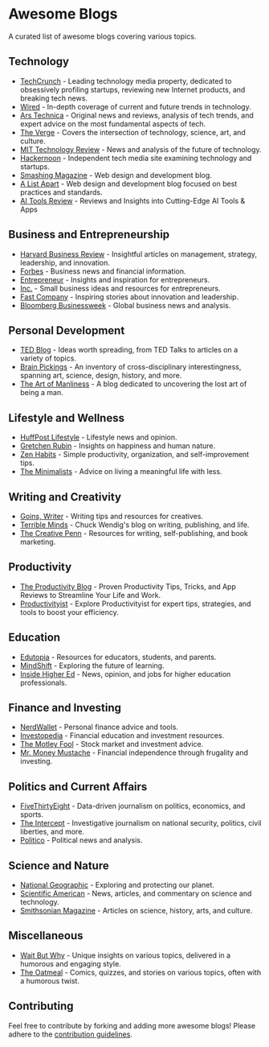 # Awesome Blogs

A curated list of awesome blogs covering various topics.

## Technology

- [TechCrunch](https://techcrunch.com/) - Leading technology media property, dedicated to obsessively profiling startups, reviewing new Internet products, and breaking tech news.
- [Wired](https://www.wired.com/) - In-depth coverage of current and future trends in technology.
- [Ars Technica](https://arstechnica.com/) - Original news and reviews, analysis of tech trends, and expert advice on the most fundamental aspects of tech.
- [The Verge](https://www.theverge.com/) - Covers the intersection of technology, science, art, and culture.
- [MIT Technology Review](https://www.technologyreview.com/) - News and analysis of the future of technology.
- [Hackernoon](https://hackernoon.com/) - Independent tech media site examining technology and startups.
- [Smashing Magazine](https://www.smashingmagazine.com/) - Web design and development blog.
- [A List Apart](https://alistapart.com/) - Web design and development blog focused on best practices and standards.
- [AI Tools Review](https://blog.altern.ai) - Reviews and Insights into Cutting-Edge AI Tools & Apps

## Business and Entrepreneurship

- [Harvard Business Review](https://hbr.org/) - Insightful articles on management, strategy, leadership, and innovation.
- [Forbes](https://www.forbes.com/) - Business news and financial information.
- [Entrepreneur](https://www.entrepreneur.com/) - Insights and inspiration for entrepreneurs.
- [Inc.](https://www.inc.com/) - Small business ideas and resources for entrepreneurs.
- [Fast Company](https://www.fastcompany.com/) - Inspiring stories about innovation and leadership.
- [Bloomberg Businessweek](https://www.bloomberg.com/businessweek) - Global business news and analysis.

## Personal Development

- [TED Blog](https://blog.ted.com/) - Ideas worth spreading, from TED Talks to articles on a variety of topics.
- [Brain Pickings](https://www.brainpickings.org/) - An inventory of cross-disciplinary interestingness, spanning art, science, design, history, and more.
- [The Art of Manliness](https://www.artofmanliness.com/) - A blog dedicated to uncovering the lost art of being a man.

## Lifestyle and Wellness

- [HuffPost Lifestyle](https://www.huffpost.com/life) - Lifestyle news and opinion.
- [Gretchen Rubin](https://gretchenrubin.com/) - Insights on happiness and human nature.
- [Zen Habits](https://zenhabits.net/) - Simple productivity, organization, and self-improvement tips.
- [The Minimalists](https://www.theminimalists.com/) - Advice on living a meaningful life with less.

## Writing and Creativity

- [Goins, Writer](https://goinswriter.com/blog/) - Writing tips and resources for creatives.
- [Terrible Minds](https://terribleminds.com/ramble/blog/) - Chuck Wendig's blog on writing, publishing, and life.
- [The Creative Penn](https://www.thecreativepenn.com/blog/) - Resources for writing, self-publishing, and book marketing.

## Productivity

- [The Productivity Blog](https://blog.productivity.directory/) - Proven Productivity Tips, Tricks, and App Reviews to Streamline Your Life and Work.
- [Productivityist](https://productivity.ist/) - Explore Productivityist for expert tips, strategies, and tools to boost your efficiency.


## Education

- [Edutopia](https://www.edutopia.org/) - Resources for educators, students, and parents.
- [MindShift](https://www.kqed.org/mindshift) - Exploring the future of learning.
- [Inside Higher Ed](https://www.insidehighered.com/) - News, opinion, and jobs for higher education professionals.

## Finance and Investing

- [NerdWallet](https://www.nerdwallet.com/blog/) - Personal finance advice and tools.
- [Investopedia](https://www.investopedia.com/) - Financial education and investment resources.
- [The Motley Fool](https://www.fool.com/) - Stock market and investment advice.
- [Mr. Money Mustache](https://www.mrmoneymustache.com/blog/) - Financial independence through frugality and investing.

## Politics and Current Affairs

- [FiveThirtyEight](https://fivethirtyeight.com/) - Data-driven journalism on politics, economics, and sports.
- [The Intercept](https://theintercept.com/) - Investigative journalism on national security, politics, civil liberties, and more.
- [Politico](https://www.politico.com/) - Political news and analysis.

## Science and Nature

- [National Geographic](https://www.nationalgeographic.com/) - Exploring and protecting our planet.
- [Scientific American](https://www.scientificamerican.com/) - News, articles, and commentary on science and technology.
- [Smithsonian Magazine](https://www.smithsonianmag.com/) - Articles on science, history, arts, and culture.

## Miscellaneous

- [Wait But Why](https://waitbutwhy.com/) - Unique insights on various topics, delivered in a humorous and engaging style.
- [The Oatmeal](https://theoatmeal.com/) - Comics, quizzes, and stories on various topics, often with a humorous twist.

## Contributing

Feel free to contribute by forking and adding more awesome blogs! Please adhere to the [contribution guidelines](https://github.com/sindresorhus/awesome/blob/main/contributing.md).
